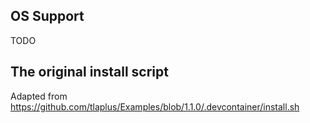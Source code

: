 ## OS Support

TODO

## The original install script

Adapted from https://github.com/tlaplus/Examples/blob/1.1.0/.devcontainer/install.sh
